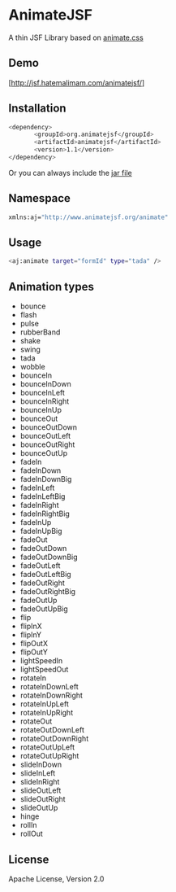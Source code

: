 AnimateJSF
=========

A thin JSF Library based on [animate.css]

Demo
-----------
[http://jsf.hatemalimam.com/animatejsf/]

Installation
--------------

```sh
<dependency>
       <groupId>org.animatejsf</groupId>
       <artifactId>animatejsf</artifactId>
       <version>1.1</version>
</dependency>
```
Or you can always include the [jar file]

Namespace
--------------
```sh
xmlns:aj="http://www.animatejsf.org/animate"
```

Usage
--------------
```sh
<aj:animate target="formId" type="tada" />
```
Animation types
-----------
* bounce
* flash
* pulse
* rubberBand
* shake
* swing
* tada
* wobble
* bounceIn
* bounceInDown
* bounceInLeft
* bounceInRight
* bounceInUp
* bounceOut
* bounceOutDown
* bounceOutLeft
* bounceOutRight
* bounceOutUp
* fadeIn
* fadeInDown
* fadeInDownBig
* fadeInLeft
* fadeInLeftBig
* fadeInRight
* fadeInRightBig
* fadeInUp
* fadeInUpBig
* fadeOut
* fadeOutDown
* fadeOutDownBig
* fadeOutLeft
* fadeOutLeftBig
* fadeOutRight
* fadeOutRightBig
* fadeOutUp
* fadeOutUpBig
* flip
* flipInX
* flipInY
* flipOutX
* flipOutY
* lightSpeedIn
* lightSpeedOut
* rotateIn
* rotateInDownLeft
* rotateInDownRight
* rotateInUpLeft
* rotateInUpRight
* rotateOut
* rotateOutDownLeft
* rotateOutDownRight
* rotateOutUpLeft
* rotateOutUpRight
* slideInDown
* slideInLeft
* slideInRight
* slideOutLeft
* slideOutRight
* slideOutUp
* hinge
* rollIn
* rollOut


License
----

Apache License, Version 2.0



[animate.css]:http://daneden.github.io/animate.css/
[animatejsf.org]:http://animatejsf.org
[jar file]:https://oss.sonatype.org/content/repositories/releases/org/animatejsf/animatejsf/1.0/animatejsf-1.0.jar
